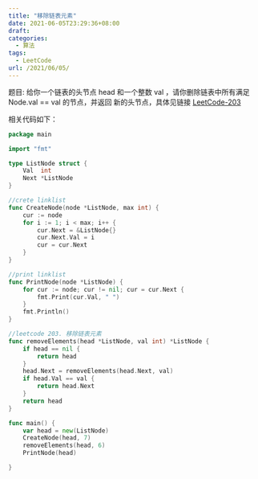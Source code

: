 ```yaml
---
title: "移除链表元素"
date: 2021-06-05T23:29:36+08:00
draft: 
categories:
  - 算法
tags:
  - LeetCode
url: /2021/06/05/
---
```

题目:
给你一个链表的头节点 head 和一个整数 val ，请你删除链表中所有满足 Node.val == val 的节点，并返回 新的头节点，具体见链接
[LeetCode-203](https://leetcode-cn.com/problems/remove-linked-list-elements/)

相关代码如下：
```go
package main

import "fmt"

type ListNode struct {
	Val  int
	Next *ListNode
}

//crete linklist
func CreateNode(node *ListNode, max int) {
	cur := node
	for i := 1; i < max; i++ {
		cur.Next = &ListNode{}
		cur.Next.Val = i
		cur = cur.Next
	}
}

//print linklist
func PrintNode(node *ListNode) {
	for cur := node; cur != nil; cur = cur.Next {
		fmt.Print(cur.Val, " ")
	}
	fmt.Println()
}

//leetcode 203. 移除链表元素
func removeElements(head *ListNode, val int) *ListNode {
	if head == nil {
		return head
	}
	head.Next = removeElements(head.Next, val)
	if head.Val == val {
		return head.Next
	}
	return head
}

func main() {
	var head = new(ListNode)
	CreateNode(head, 7)
	removeElements(head, 6)
	PrintNode(head)

}
```


